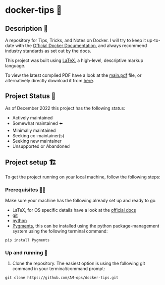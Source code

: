 # docker-tips 🐋

## Description 📝
A repository for Tips, Tricks, and Notes on Docker. I will try to keep it up-to-date with the [Official Docker Documentation](https://docs.docker.com/), and always recommend industry standards as set out by the docs.

This project was built using [LaTeX](https://latex-project.org/), a high-level, descriptive markup language.

To view the latest complied PDF have a look at the [main.pdf](/main.pdf) file, or alternatively directly download it from [here](https://github.com/AM-ops/docker-tips/raw/main/main.pdf).

## Project Status 📶
As of December 2022 this project has the following status:

- Actively maintained
- Somewhat maintained ⬅️
- Minimally maintained
- Seeking co-maintainer(s)
- Seeking new maintainer
- Unsupported or Abandoned

## Project setup 🏗️

To get the project running on your local machine, follow the following steps:

### Prerequisites 🧑‍💻
Make sure your machine has the following already set up and ready to go:
- LaTeX, for OS specific details have a look at the [official docs](https://www.latex-project.org/get/)
- [git](https://git-scm.com/)
- [python](https://www.python.org/)
- [Pygments](https://pygments.org/), this can be installed using the python package-management system using the following terminal command:

```shell
pip install Pygments
```


### Up and running 🏃 

1. Clone the repository. The easiest option is using the following git command in your terminal/command prompt:
```shell
git clone https://github.com/AM-ops/docker-tips.git
```